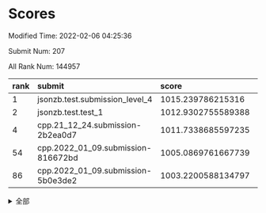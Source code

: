 # Scores

Modified Time: 2022-02-06 04:25:36

Submit Num: 207

All Rank Num: 144957

| rank |               submit               |       score        |       sigma        | pk_num |
| :--- | :--------------------------------- | :----------------- | :----------------- | :----- |
| 1    | jsonzb.test.submission_level_4     | 1015.239786215316  | 0.8932679578131599 | 2797   |
| 2    | jsonzb.test.test_1                 | 1012.9302755589388 | 0.8233949474521695 | 2804   |
| 4    | cpp.21_12_24.submission-2b2ea0d7   | 1011.7338685597235 | 0.7819524009317939 | 2803   |
| 54   | cpp.2022_01_09.submission-816672bd | 1005.0869761667739 | 0.7109849076089995 | 2797   |
| 86   | cpp.2022_01_09.submission-5b0e3de2 | 1003.2200588134797 | 0.7113218538267218 | 2804   |


<details>
<summary>全部</summary>

| rank |                 submit                 |       score        |       sigma        | pk_num |
| :--- | :------------------------------------- | :----------------- | :----------------- | :----- |
| 1    | jsonzb.test.submission_level_4         | 1015.239786215316  | 0.8932679578131599 | 2797   |
| 2    | jsonzb.test.test_1                     | 1012.9302755589388 | 0.8233949474521695 | 2804   |
| 3    | gobigger.level_3.submission_level_3_35 | 1012.118820707047  | 0.779382797126857  | 2797   |
| 4    | cpp.21_12_24.submission-2b2ea0d7       | 1011.7338685597235 | 0.7819524009317939 | 2803   |
| 5    | gobigger.level_3.submission_level_3_48 | 1011.7142173940101 | 0.7835697115053002 | 2800   |
| 6    | gobigger.level_3.submission_level_3_14 | 1011.2533753669004 | 0.7814049828245685 | 2800   |
| 7    | gobigger.level_3.submission_level_3_46 | 1011.2201683424597 | 0.7895721427709735 | 2795   |
| 8    | gobigger.level_3.submission_level_3_45 | 1010.963093375395  | 0.7806974019897612 | 2804   |
| 9    | gobigger.level_3.submission_level_3_39 | 1010.8341367825035 | 0.759274822085539  | 2801   |
| 10   | gobigger.level_3.submission_level_3_6  | 1010.821679358535  | 0.7533872484950381 | 2802   |
| 11   | gobigger.level_3.submission_level_3_40 | 1010.7991523745208 | 0.7636954189889765 | 2802   |
| 12   | gobigger.level_3.submission_level_3_36 | 1010.7118371215423 | 0.795648621186679  | 2805   |
| 13   | gobigger.level_3.submission_level_3_2  | 1010.3074293946752 | 0.7674290655935505 | 2802   |
| 14   | gobigger.level_3.submission_level_3_8  | 1010.273288716093  | 0.7495179041682912 | 2807   |
| 15   | gobigger.level_3.submission_level_3_12 | 1010.242086737973  | 0.7544214861709557 | 2797   |
| 16   | gobigger.level_3.submission_level_3_13 | 1010.2224377132686 | 0.7710012636487442 | 2794   |
| 17   | gobigger.level_3.submission_level_3_21 | 1010.1180506857568 | 0.7580678108438668 | 2801   |
| 18   | gobigger.level_3.submission_level_3_49 | 1010.074268854366  | 0.7567882229132661 | 2809   |
| 19   | gobigger.level_3.submission_level_3_5  | 1010.0341900702198 | 0.7591954781273883 | 2806   |
| 20   | gobigger.level_3.submission_level_3_42 | 1010.0302578821282 | 0.7553158919192174 | 2800   |
| 21   | gobigger.level_3.submission_level_3_28 | 1010.0003447348178 | 0.76120744785671   | 2801   |
| 22   | gobigger.level_3.submission_level_3_43 | 1009.9616125056319 | 0.7612152084750965 | 2803   |
| 23   | gobigger.level_3.submission_level_3_7  | 1009.9242216474455 | 0.7285132769564159 | 2800   |
| 24   | gobigger.level_3.submission_level_3_30 | 1009.8901854646671 | 0.7663155895205361 | 2802   |
| 25   | gobigger.level_3.submission_level_3_38 | 1009.8879566242725 | 0.7413864175757517 | 2803   |
| 26   | gobigger.level_3.submission_level_3_19 | 1009.8685993074193 | 0.7397091462791202 | 2797   |
| 27   | gobigger.level_3.submission_level_3_47 | 1009.8653877342867 | 0.7470966860399191 | 2802   |
| 28   | gobigger.level_3.submission_level_3_4  | 1009.8609440355455 | 0.7417027791152575 | 2799   |
| 29   | gobigger.level_3.submission_level_3_0  | 1009.7548716511156 | 0.7557593901872883 | 2793   |
| 30   | gobigger.level_3.submission_level_3_17 | 1009.7180555314903 | 0.7433627306660694 | 2803   |
| 31   | gobigger.level_3.submission_level_3_16 | 1009.6642890309827 | 0.7464855535597044 | 2804   |
| 32   | gobigger.level_3.submission_level_3_32 | 1009.6043890761565 | 0.75545211823911   | 2800   |
| 33   | gobigger.level_3.submission_level_3_11 | 1009.4561441340556 | 0.7520199066981025 | 2798   |
| 34   | gobigger.level_3.submission_level_3_33 | 1009.4529544480386 | 0.753113878903849  | 2798   |
| 35   | gobigger.level_3.submission_level_3_29 | 1009.4376088525661 | 0.7444195720948745 | 2799   |
| 36   | gobigger.level_3.submission_level_3_27 | 1009.4171004647992 | 0.7491656851965252 | 2805   |
| 37   | gobigger.level_3.submission_level_3_22 | 1009.3821623526974 | 0.77302386345838   | 2802   |
| 38   | gobigger.level_3.submission_level_3_20 | 1009.341279894043  | 0.7536423489262154 | 2803   |
| 39   | gobigger.level_3.submission_level_3_1  | 1009.2520071742645 | 0.7363975534016772 | 2798   |
| 40   | gobigger.level_3.submission_level_3_15 | 1009.2467900952792 | 0.7525041600031624 | 2799   |
| 41   | gobigger.level_3.submission_level_3_41 | 1009.1799079641377 | 0.7385133630296403 | 2800   |
| 42   | gobigger.level_3.submission_level_3_37 | 1008.9730388429346 | 0.7500507251262799 | 2804   |
| 43   | gobigger.level_3.submission_level_3_44 | 1008.9564044488607 | 0.7627122293139889 | 2799   |
| 44   | gobigger.level_3.submission_level_3_26 | 1008.9501365585601 | 0.7394377817367024 | 2798   |
| 45   | gobigger.level_3.submission_level_3_23 | 1008.8190181762602 | 0.7539627435440247 | 2795   |
| 46   | gobigger.level_3.submission_level_3_24 | 1008.7621914808099 | 0.749735430513778  | 2798   |
| 47   | gobigger.level_3.submission_level_3_9  | 1008.6983317050597 | 0.7312782506148214 | 2796   |
| 48   | gobigger.level_3.submission_level_3_10 | 1008.6664214123639 | 0.7333575378998007 | 2802   |
| 49   | gobigger.level_3.submission_level_3_34 | 1008.6338151070812 | 0.7499579590738039 | 2803   |
| 50   | gobigger.level_3.submission_level_3_18 | 1008.402942988594  | 0.7348711723934094 | 2802   |
| 51   | gobigger.level_3.submission_level_3_31 | 1008.3779759063513 | 0.7533967279585089 | 2800   |
| 52   | gobigger.level_3.submission_level_3_25 | 1008.3693561524416 | 0.7458884255023911 | 2800   |
| 53   | gobigger.level_3.submission_level_3_3  | 1008.253239095134  | 0.7331473682832963 | 2803   |
| 54   | cpp.2022_01_09.submission-816672bd     | 1005.0869761667739 | 0.7109849076089995 | 2797   |
| 55   | gobigger.level_1.submission_level_1_22 | 1004.7832364267742 | 0.723939750109856  | 2802   |
| 56   | gobigger.level_1.submission_level_1_12 | 1004.5206720391436 | 0.723436966347753  | 2796   |
| 57   | gobigger.level_1.submission_level_1_15 | 1004.4765494728352 | 0.7003518449340222 | 2805   |
| 58   | gobigger.level_1.submission_level_1_6  | 1004.2810482262377 | 0.7099959920825242 | 2803   |
| 59   | gobigger.level_1.submission_level_1_24 | 1004.20299713158   | 0.7172650639713575 | 2806   |
| 60   | gobigger.level_1.submission_level_1_5  | 1004.1514058301118 | 0.7128599249695773 | 2805   |
| 61   | gobigger.level_1.submission_level_1_47 | 1004.1356956194887 | 0.7095433066351308 | 2800   |
| 62   | gobigger.level_1.submission_level_1_41 | 1004.0532097800108 | 0.7258791778108781 | 2803   |
| 63   | gobigger.level_1.submission_level_1_27 | 1004.0297467430709 | 0.7142082637581787 | 2799   |
| 64   | gobigger.level_1.submission_level_1_3  | 1003.9737059577428 | 0.7187245903011801 | 2803   |
| 65   | gobigger.level_1.submission_level_1_44 | 1003.9134298332947 | 0.7206110559337016 | 2806   |
| 66   | gobigger.level_1.submission_level_1_33 | 1003.8976907426706 | 0.7316972585510153 | 2795   |
| 67   | gobigger.level_1.submission_level_1_21 | 1003.8819198050412 | 0.7048195122890716 | 2801   |
| 68   | gobigger.level_1.submission_level_1_31 | 1003.8568010788774 | 0.7246038537245579 | 2805   |
| 69   | gobigger.level_1.submission_level_1_26 | 1003.8147155917599 | 0.7201815670030016 | 2798   |
| 70   | gobigger.level_1.submission_level_1_7  | 1003.7724148019416 | 0.723783224145358  | 2802   |
| 71   | gobigger.level_1.submission_level_1_38 | 1003.7695903204241 | 0.7254640101850689 | 2799   |
| 72   | gobigger.level_1.submission_level_1_11 | 1003.7511419805559 | 0.7306117747899484 | 2798   |
| 73   | gobigger.level_1.submission_level_1_2  | 1003.6955642994243 | 0.7229922655829175 | 2808   |
| 74   | gobigger.level_1.submission_level_1_17 | 1003.6923653089623 | 0.7229324347159862 | 2802   |
| 75   | gobigger.level_1.submission_level_1_8  | 1003.6790377120195 | 0.7049643497016482 | 2802   |
| 76   | gobigger.level_1.submission_level_1_29 | 1003.6484686748759 | 0.7180836647312603 | 2797   |
| 77   | gobigger.level_1.submission_level_1_1  | 1003.4661481359457 | 0.7164887021002415 | 2801   |
| 78   | gobigger.level_1.submission_level_1_34 | 1003.4169421920201 | 0.7086541401883797 | 2800   |
| 79   | gobigger.level_1.submission_level_1_40 | 1003.3797896393409 | 0.7131869156764166 | 2796   |
| 80   | gobigger.level_1.submission_level_1_43 | 1003.3651783435254 | 0.7212252449145916 | 2808   |
| 81   | gobigger.level_1.submission_level_1_39 | 1003.3108226866922 | 0.7151035680115166 | 2801   |
| 82   | gobigger.level_1.submission_level_1_42 | 1003.2969300663951 | 0.7167080897916989 | 2805   |
| 83   | gobigger.level_1.submission_level_1_9  | 1003.2846982121805 | 0.7130982341982298 | 2800   |
| 84   | gobigger.level_1.submission_level_1_49 | 1003.2481958467663 | 0.7150198827422188 | 2806   |
| 85   | gobigger.level_1.submission_level_1_19 | 1003.2361079186248 | 0.7208728189201984 | 2797   |
| 86   | cpp.2022_01_09.submission-5b0e3de2     | 1003.2200588134797 | 0.7113218538267218 | 2804   |
| 87   | gobigger.level_1.submission_level_1_14 | 1003.1349890133323 | 0.7251139880004132 | 2796   |
| 88   | gobigger.level_1.submission_level_1_32 | 1003.0673792948202 | 0.7167573085678117 | 2805   |
| 89   | gobigger.level_1.submission_level_1_37 | 1002.8514415094144 | 0.7155522050751817 | 2802   |
| 90   | gobigger.level_1.submission_level_1_0  | 1002.816810997554  | 0.7166053954406456 | 2798   |
| 91   | gobigger.level_1.submission_level_1_13 | 1002.5025143806042 | 0.7090081748266128 | 2802   |
| 92   | gobigger.level_1.submission_level_1_30 | 1002.3550185632125 | 0.7088570754432221 | 2798   |
| 93   | gobigger.level_1.submission_level_1_45 | 1002.3091227409983 | 0.7191665799727947 | 2802   |
| 94   | gobigger.level_1.submission_level_1_28 | 1002.3001407182406 | 0.7135316174233228 | 2802   |
| 95   | gobigger.level_1.submission_level_1_35 | 1002.216531905936  | 0.7024648366341272 | 2803   |
| 96   | gobigger.level_1.submission_level_1_23 | 1002.2142113456355 | 0.7037795488626818 | 2802   |
| 97   | gobigger.level_1.submission_level_1_18 | 1002.1875290449977 | 0.7111148892216915 | 2805   |
| 98   | gobigger.level_1.submission_level_1_46 | 1002.1055663958848 | 0.7109818136332293 | 2802   |
| 99   | gobigger.level_1.submission_level_1_16 | 1002.1042075298592 | 0.7128300376503377 | 2800   |
| 100  | gobigger.level_1.submission_level_1_36 | 1002.0324997217328 | 0.7136680295048418 | 2808   |
| 101  | gobigger.level_1.submission_level_1_25 | 1002.0102134831441 | 0.7146039721736687 | 2802   |
| 102  | gobigger.level_1.submission_level_1_4  | 1001.9887013130888 | 0.7099040518470423 | 2800   |
| 103  | gobigger.level_1.submission_level_1_20 | 1001.9812357073454 | 0.7067251769779768 | 2798   |
| 104  | gobigger.level_1.submission_level_1_48 | 1001.8831348229198 | 0.7086825633012407 | 2807   |
| 105  | gobigger.level_1.submission_level_1_10 | 1001.5100374097333 | 0.7091197096939074 | 2800   |
| 106  | gobigger.random.submission_random_46   | 997.1130375887246  | 0.7211616287084878 | 2803   |
| 107  | gobigger.random.submission_random_6    | 997.0681543436441  | 0.6993734292154383 | 2803   |
| 108  | gobigger.random.submission_random_25   | 997.0672556212368  | 0.6983682547937431 | 2803   |
| 109  | gobigger.random.submission_random_37   | 996.9881266703164  | 0.7022143274591386 | 2800   |
| 110  | gobigger.random.submission_random_20   | 996.9175509830783  | 0.705405936333836  | 2798   |
| 111  | gobigger.random.submission_random_28   | 996.9163505842987  | 0.7094045803270667 | 2795   |
| 112  | gobigger.random.submission_random_48   | 996.89915213597    | 0.7110900718462775 | 2797   |
| 113  | gobigger.random.submission_random_12   | 996.769601673725   | 0.6967446058441735 | 2805   |
| 114  | gobigger.random.submission_random_32   | 996.7003944485817  | 0.7109883121141736 | 2799   |
| 115  | gobigger.random.submission_random_23   | 996.6806210731353  | 0.6977539401566821 | 2803   |
| 116  | gobigger.random.submission_random_16   | 996.6403735363485  | 0.7129643500530257 | 2801   |
| 117  | gobigger.random.submission_random_21   | 996.5975715988402  | 0.7150136644835466 | 2801   |
| 118  | gobigger.random.submission_random_24   | 996.5639873119172  | 0.7124182256049207 | 2801   |
| 119  | gobigger.random.submission_random_35   | 996.4261263789892  | 0.6956851801657479 | 2801   |
| 120  | gobigger.random.submission_random_0    | 996.3948228446191  | 0.7066693487658521 | 2805   |
| 121  | gobigger.random.submission_random_2    | 996.3821605740737  | 0.7148417934288536 | 2806   |
| 122  | gobigger.random.submission_random_9    | 996.3044552616491  | 0.7128675275188666 | 2803   |
| 123  | gobigger.random.submission_random_44   | 996.2917095670946  | 0.7069241744582911 | 2804   |
| 124  | gobigger.random.submission_random_29   | 996.241669656798   | 0.714434462336333  | 2797   |
| 125  | gobigger.random.submission_random_5    | 996.2305853119378  | 0.7146223270195475 | 2804   |
| 126  | gobigger.random.submission_random_8    | 996.1666852648486  | 0.7144056072170462 | 2800   |
| 127  | gobigger.random.submission_random_41   | 996.1133021896443  | 0.7119220771521307 | 2803   |
| 128  | gobigger.random.submission_random_3    | 996.0640593102505  | 0.7079708061919917 | 2806   |
| 129  | gobigger.random.submission_random_39   | 996.0523928084561  | 0.7065566270080197 | 2800   |
| 130  | gobigger.random.submission_random_42   | 996.032535007682   | 0.7036994463943337 | 2800   |
| 131  | gobigger.random.submission_random_14   | 996.0105778100144  | 0.714569906547291  | 2798   |
| 132  | gobigger.random.submission_random_18   | 996.0102978055234  | 0.7048576660800513 | 2797   |
| 133  | gobigger.random.submission_random_17   | 995.9961510840972  | 0.7132670388394642 | 2801   |
| 134  | gobigger.random.submission_random_11   | 995.9793380944874  | 0.7058932780481336 | 2806   |
| 135  | gobigger.random.submission_random_22   | 995.9147181972814  | 0.7025269694043389 | 2799   |
| 136  | gobigger.random.submission_random_45   | 995.8466094014138  | 0.7255467794418657 | 2799   |
| 137  | gobigger.random.submission_random_26   | 995.810952208192   | 0.7141188377581533 | 2800   |
| 138  | gobigger.random.submission_random_15   | 995.749395310409   | 0.7080567247431454 | 2805   |
| 139  | gobigger.random.submission_random_27   | 995.7272612003169  | 0.7109002000879775 | 2798   |
| 140  | gobigger.random.submission_random_38   | 995.7010945241424  | 0.6974313545196553 | 2804   |
| 141  | gobigger.random.submission_random_34   | 995.5682840727728  | 0.7080977531905527 | 2805   |
| 142  | gobigger.random.submission_random_49   | 995.551439950161   | 0.7184889845496462 | 2799   |
| 143  | gobigger.random.submission_random_31   | 995.5432254627333  | 0.7115401091136447 | 2797   |
| 144  | gobigger.random.submission_random_40   | 995.5235055457132  | 0.7155961632865221 | 2801   |
| 145  | gobigger.random.submission_random_19   | 995.5226352768717  | 0.7182859395560145 | 2804   |
| 146  | gobigger.random.submission_random_30   | 995.4039524369941  | 0.6998338806478974 | 2797   |
| 147  | gobigger.random.submission_random_10   | 995.3813659832836  | 0.7085717927890806 | 2801   |
| 148  | gobigger.random.submission_random_7    | 995.3102717442721  | 0.7146415731751659 | 2803   |
| 149  | gobigger.random.submission_random_1    | 995.2272151162983  | 0.7193376719390446 | 2797   |
| 150  | gobigger.random.submission_random_47   | 995.226637715117   | 0.7219477089704017 | 2806   |
| 151  | gobigger.random.submission_random_13   | 995.1325536308352  | 0.7247967839108078 | 2801   |
| 152  | gobigger.random.submission_random_4    | 994.8659146112508  | 0.7101949469644369 | 2806   |
| 153  | gobigger.random.submission_random_43   | 994.8483096691612  | 0.7298140907015036 | 2799   |
| 154  | gobigger.random.submission_random_33   | 994.7195441910071  | 0.7060738041105245 | 2800   |
| 155  | gobigger.random.submission_random_36   | 994.6794668827337  | 0.72557913657927   | 2798   |
| 156  | gobigger.level_2.submission_level_2_24 | 994.4496188726487  | 0.7355933604230388 | 2799   |
| 157  | gobigger.level_2.submission_level_2_19 | 993.9630225124495  | 0.7384913414989346 | 2800   |
| 158  | gobigger.level_2.submission_level_2_26 | 993.7434354714252  | 0.7128085695513151 | 2801   |
| 159  | gobigger.level_2.submission_level_2_46 | 993.7030300902942  | 0.7203356030086235 | 2804   |
| 160  | gobigger.level_2.submission_level_2_23 | 993.6430857843433  | 0.735279719929262  | 2799   |
| 161  | gobigger.level_2.submission_level_2_16 | 993.6058021772269  | 0.7182395714961858 | 2803   |
| 162  | gobigger.level_2.submission_level_2_13 | 993.4672966232861  | 0.7518122148982652 | 2806   |
| 163  | gobigger.level_2.submission_level_2_22 | 993.458373075938   | 0.736731299774108  | 2805   |
| 164  | gobigger.level_2.submission_level_2_12 | 993.3201936470834  | 0.7297691457119233 | 2802   |
| 165  | gobigger.level_2.submission_level_2_41 | 993.3198884657148  | 0.7456931465100051 | 2804   |
| 166  | gobigger.level_2.submission_level_2_27 | 993.0902799553404  | 0.7533436488824985 | 2803   |
| 167  | gobigger.level_2.submission_level_2_7  | 992.799512792421   | 0.7241222121895065 | 2799   |
| 168  | gobigger.level_2.submission_level_2_36 | 992.6672039167973  | 0.7331051485685034 | 2797   |
| 169  | gobigger.level_2.submission_level_2_9  | 992.6628184498983  | 0.7283513965176648 | 2802   |
| 170  | gobigger.level_2.submission_level_2_37 | 992.6116144639883  | 0.7703662184784281 | 2800   |
| 171  | gobigger.level_2.submission_level_2_17 | 992.5569186809053  | 0.7470564599500289 | 2804   |
| 172  | gobigger.level_2.submission_level_2_11 | 992.5275291159849  | 0.7252462957849334 | 2795   |
| 173  | gobigger.level_2.submission_level_2_38 | 992.5132937851339  | 0.7605789164837843 | 2802   |
| 174  | gobigger.level_2.submission_level_2_4  | 992.4324071557687  | 0.7462789045772354 | 2796   |
| 175  | gobigger.level_2.submission_level_2_30 | 992.3363899967075  | 0.7534908053700379 | 2802   |
| 176  | gobigger.level_2.submission_level_2_48 | 992.3095240691367  | 0.7470285453048876 | 2803   |
| 177  | gobigger.level_2.submission_level_2_2  | 992.2642998226243  | 0.760251925999968  | 2805   |
| 178  | gobigger.level_2.submission_level_2_45 | 992.2577102422638  | 0.7378253087184826 | 2799   |
| 179  | gobigger.level_2.submission_level_2_1  | 992.2033913008668  | 0.7308739494827353 | 2800   |
| 180  | gobigger.level_2.submission_level_2_25 | 992.049599506706   | 0.7697477844580644 | 2797   |
| 181  | gobigger.level_2.submission_level_2_10 | 991.9554926123465  | 0.7242762477104614 | 2804   |
| 182  | gobigger.level_2.submission_level_2_43 | 991.9521858414373  | 0.7413498749912554 | 2801   |
| 183  | gobigger.level_2.submission_level_2_14 | 991.946721887297   | 0.7361529073844403 | 2801   |
| 184  | gobigger.level_2.submission_level_2_34 | 991.9276193853955  | 0.7479998245703118 | 2799   |
| 185  | gobigger.level_2.submission_level_2_42 | 991.9213902394562  | 0.7461336832112406 | 2802   |
| 186  | gobigger.level_2.submission_level_2_49 | 991.9204296375841  | 0.7385390414926554 | 2800   |
| 187  | gobigger.level_2.submission_level_2_33 | 991.9008566233417  | 0.7474861287876896 | 2800   |
| 188  | gobigger.level_2.submission_level_2_40 | 991.8568311954923  | 0.7501529167045246 | 2796   |
| 189  | gobigger.level_2.submission_level_2_35 | 991.7159605571522  | 0.7390272694204553 | 2807   |
| 190  | gobigger.level_2.submission_level_2_8  | 991.6498385087988  | 0.7564990691818061 | 2797   |
| 191  | gobigger.level_2.submission_level_2_39 | 991.6125260693854  | 0.7546168672098401 | 2799   |
| 192  | gobigger.level_2.submission_level_2_6  | 991.5848074765103  | 0.7490978959201667 | 2803   |
| 193  | gobigger.level_2.submission_level_2_44 | 991.5239648280359  | 0.7327643565623772 | 2804   |
| 194  | gobigger.level_2.submission_level_2_15 | 991.396221786825   | 0.7741669590977585 | 2803   |
| 195  | gobigger.level_2.submission_level_2_31 | 991.3876246134608  | 0.7519517390381895 | 2802   |
| 196  | gobigger.level_2.submission_level_2_21 | 991.1779039794798  | 0.7609380784994841 | 2806   |
| 197  | gobigger.level_2.submission_level_2_20 | 991.1491570950599  | 0.7405449513536674 | 2799   |
| 198  | gobigger.level_2.submission_level_2_28 | 991.1142131292281  | 0.7609246519968098 | 2798   |
| 199  | gobigger.level_2.submission_level_2_18 | 991.0644925394007  | 0.7638827994702292 | 2803   |
| 200  | gobigger.level_2.submission_level_2_47 | 991.0608489308805  | 0.7570259001678689 | 2803   |
| 201  | gobigger.level_2.submission_level_2_29 | 991.0101417638036  | 0.7406719304079831 | 2800   |
| 202  | gobigger.level_2.submission_level_2_0  | 990.9570546932099  | 0.755988388295302  | 2794   |
| 203  | gobigger.level_2.submission_level_2_32 | 990.734833272988   | 0.759592453393306  | 2798   |
| 204  | gobigger.level_2.submission_level_2_3  | 989.9544331945929  | 0.774215428645986  | 2804   |
| 205  | gobigger.level_2.submission_level_2_5  | 989.3037693386086  | 0.8082353287297089 | 2803   |
| 206  | gobigger.none.submission_none_0        | 976.5171619831555  | 1.4109285015123183 | 2802   |
| 207  | gobigger.none.submission_none_1        | 974.0604590843993  | 1.6226419881902279 | 2800   |

</details>